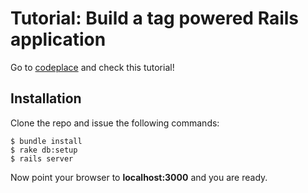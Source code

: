 # Tutorial: Build a tag powered Rails application

Go to [codeplace](https://www.codeplace.com) and check this tutorial!

## Installation
Clone the repo and issue the following commands:

    $ bundle install
    $ rake db:setup
    $ rails server

Now point your browser to **localhost:3000** and you are ready.


